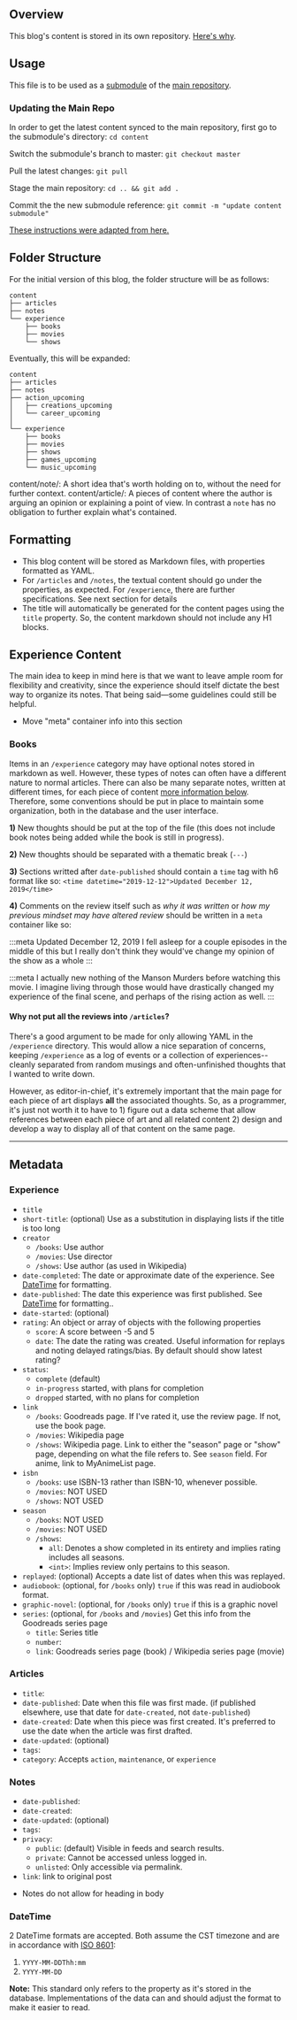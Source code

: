 ## Overview

This blog's content is stored in its own repository. [Here's why](https://github.com/earlman/me#why-im-using-a-submodule-for-the-content).

## Usage

This file is to be used as a [submodule](https://git-scm.com/book/en/v2/Git-Tools-Submodules) of the [main repository](https://github.com/earlman/me).

### Updating the Main Repo

In order to get the latest content synced to the main repository, first go to the submodule's directory: `cd content`

Switch the submodule's branch to master: `git checkout master`

Pull the latest changes: `git pull`

Stage the main repository: `cd .. && git add .`

Commit the the new submodule reference: `git commit -m "update content submodule"`

[These instructions were adapted from here.](https://chrisjean.com/git-submodules-adding-using-removing-and-updating/)

## Folder Structure

For the initial version of this blog, the folder structure will be as follows:

    content
    ├── articles
    ├── notes
    └── experience
        ├── books
        ├── movies
        └── shows
    
Eventually, this will be expanded:

    content
    ├── articles
    ├── notes
    ├── action_upcoming
    │   ├── creations_upcoming
    │   └── career_upcoming
    │   
    └── experience
        ├── books
        ├── movies
        ├── shows
        ├── games_upcoming
        └── music_upcoming


content/note/: A short idea that's worth holding on to, without the need for further context. 
content/article/: A pieces of content where the author is arguing an opinion or explaining a point of view. In contrast a `note` has no obligation to further explain what's contained.  

## Formatting

* This blog content will be stored as Markdown files, with properties formatted as YAML.
* For `/articles` and `/notes`, the textual content should go under the properties, as expected. For `/experience`, there are further specifications. See next section for details
* The title will automatically be generated for the content pages using the `title` property. So, the content markdown should not include any H1 blocks.

## Experience Content

The main idea to keep in mind here is that we want to leave ample room for flexibility and creativity, since the experience should itself dictate the best way to organize its notes. That being said&mdash;some guidelines could still be helpful.


* Move "meta" container info into this section


### Books

Items in an `/experience` category may have optional notes stored in markdown as well.    However, these types of notes can often have a different nature to normal articles. There can also be many separate notes, written at different times, for each piece of content [more information below](). Therefore, some conventions should be put in place to maintain some organization, both in the database and the user interface.

**1)** New thoughts should be put at the top of the file (this does not include book notes being added while the book is still in progress).

**2)** New thoughts should be separated with a thematic break (`---`)

**3)** Sections writted after `date-published` should contain a `time` tag with h6 format like so: `<time datetime="2019-12-12">Updated December 12, 2019</time>`

**4)** Comments on the review itself such as *why it was written* or *how my previous mindset may have altered review* should be written in a `meta` container like so:
    
:::meta
<time datetime="2019-12-12">Updated December 12, 2019</time>
I fell asleep for a couple episodes in the middle of this but I really don't think they would've change my opinion of the show as a whole
:::
    
:::meta
I actually new nothing of the Manson Murders before watching this movie. I imagine living through those would have drastically changed my experience of the final scene, and perhaps of the rising action as well. 
:::

#### Why not put all the reviews into `/articles`?

There's a good argument to be made for only allowing YAML in the `/experience` directory. This would allow a nice separation of concerns, keeping `/experience` as a log of events or a collection of experiences--cleanly separated from random musings and often-unfinished thoughts that I wanted to write down.

However, as editor-in-chief, it's extremely important that the main page for each piece of art displays **all** the associated thoughts. So, as a programmer, it's just not worth it to have to 1) figure out a data scheme that allow references between each piece of art and all related content 2) design and develop a way to display all of that content on the same page. 

---

## Metadata

### Experience

- `title`
- `short-title`: (optional) Use as a substitution in displaying lists if the title is too long
- `creator`
    - `/books`: Use author
    - `/movies`: Use director
    - `/shows`: Use author (as used in Wikipedia)
- `date-completed`: The date or approximate date of the experience. See [DateTime](#DateTime) for formatting.
- `date-published`: The date this experience was first published. See [DateTime](#DateTime) for formatting..
- `date-started`: (optional) 
- `rating`: An object or array of objects with the following properties
    - `score`: A score between -5 and 5
    - `date`: The date the rating was created. Useful information for replays and noting delayed ratings/bias. By default should show latest rating?
- `status`:
    - `complete` (default)
    - `in-progress` started, with plans for completion
    - `dropped` started, with no plans for completion
- `link`
    - `/books`: Goodreads page. If I've rated it, use the review page. If not, use the book page.
    - `/movies`: Wikipedia page
    - `/shows`: Wikipedia page. Link to either the "season" page or "show" page, depending on what the file refers to. See `season` field. For anime, link to MyAnimeList page.
- `isbn`
    - `/books`: use ISBN-13 rather than ISBN-10, whenever possible.
    - `/movies`: NOT USED
    - `/shows`: NOT USED
- `season`
    - `/books`: NOT USED
    - `/movies`: NOT USED
    - `/shows`:
        - `all`: Denotes a show completed in its entirety and implies rating includes all seasons.
        - `<int>`: Implies review only pertains to this season.
- `replayed`: (optional)  Accepts a date list of dates when this was replayed.
- `audiobook`: (optional, for `/books` only)
        `true` if this was read in audiobook format. 
- `graphic-novel`: (optional, for `/books` only)
        `true` if this is a graphic novel
- `series`: (optional, for `/books` and `/movies`) Get this info from the Goodreads series page
    - `title`: Series title
    - `number`: 
    - `link`: Goodreads series page (book) / Wikipedia series page (movie)

### Articles
- `title`:
- `date-published`: Date when this file was first made. (if published elsewhere, use that date for `date-created`, not `date-published`)
- `date-created`: Date when this piece was first created. It's preferred to use the date when the article was first drafted. 
- `date-updated`: (optional)
- `tags`:
- `category`: Accepts `action`, `maintenance`, or `experience`

### Notes
- `date-published`:
- `date-created`: 
- `date-updated`: (optional)
- `tags`:
- `privacy`: 
    - `public`: (default) Visible in feeds and search results.
    - `private`: Cannot be accessed unless logged in.
    - `unlisted`: Only accessible via permalink.
- `link`: link to original post 

* Notes do not allow for heading in body





### DateTime

2 DateTime formats are accepted. Both assume the CST timezone and are in accordance with [ISO 8601](https://en.wikipedia.org/wiki/ISO_8601):

1) `YYYY-MM-DDThh:mm`
2) `YYYY-MM-DD`

**Note:** This standard only refers to the property as it's stored in the database. Implementations of the data can and should adjust the format to make it easier to read.